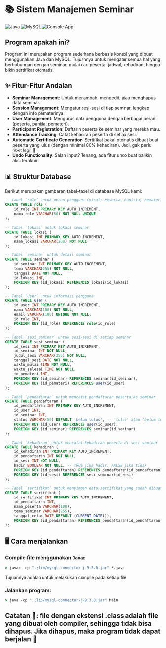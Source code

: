 # 📚 Sistem Manajemen Seminar

![Java](https://img.shields.io/badge/Java-ED8B00?style=for-the-badge&logo=java&logoColor=white)
![MySQL](https://img.shields.io/badge/MySQL-005C84?style=for-the-badge&logo=mysql&logoColor=white)
![Console App](https://img.shields.io/badge/Aplikasi%20Konsol-blueviolet?style=for-the-badge&logo=terminal&logoColor=white)

## Program apakah ini?
Program ini merupakan program sederhana berbasis konsol yang dibuat menggunakan Java dan MySQL. Tujuannya untuk mengatur semua hal yang berhubungan dengan seminar, mulai dari peserta, jadwal, kehadiran, hingga bikin sertifikat otomatis.

## ✨ Fitur-Fitur Andalan

* **Seminar Management**: Untuk menambah, mengedit, atau menghapus data seminar.
* **Session Management**: Mengatur sesi-sesi di tiap seminar, lengkap dengan info pematerinya.
* **User Management**: Mengurus data pengguna dengan berbagai peran (peserta, panitia, pemateri).
* **Participant Registration**: Daftarin peserta ke seminar yang mereka mau.
* **Attendance Tracking**: Catat kehadiran peserta di setiap sesi.
* **Automatic Certificate Generation**: Sertifikat bakal otomatis dibuat buat peserta yang lulus (dengan minimal 80% kehadiran). Jadi, gak perlu ribet lagi! 📜
* **Undo Functionality**: Salah input? Tenang, ada fitur undo buat balikin aksi terakhir.

## 📊 Struktur Database

Berikut merupakan gambaran tabel-tabel di database MySQL kami:

```sql
-- Tabel `role` untuk peran pengguna (misal: Peserta, Panitia, Pemateri)
CREATE TABLE role (
    id_role INT PRIMARY KEY AUTO_INCREMENT,
    nama_role VARCHAR(50) NOT NULL UNIQUE
);

-- Tabel `lokasi` untuk lokasi seminar
CREATE TABLE lokasi (
    id_lokasi INT PRIMARY KEY AUTO_INCREMENT,
    nama_lokasi VARCHAR(200) NOT NULL
);

-- Tabel `seminar` untuk detail seminar
CREATE TABLE seminar (
    id_seminar INT PRIMARY KEY AUTO_INCREMENT,
    tema VARCHAR(255) NOT NULL,
    tanggal DATE NOT NULL,
    id_lokasi INT,
    FOREIGN KEY (id_lokasi) REFERENCES lokasi(id_lokasi)
);

-- Tabel `user` untuk informasi pengguna
CREATE TABLE user (
    id_user INT PRIMARY KEY AUTO_INCREMENT,
    nama VARCHAR(100) NOT NULL,
    email VARCHAR(100) UNIQUE NOT NULL,
    id_role INT,
    FOREIGN KEY (id_role) REFERENCES role(id_role)
);

-- Tabel `sesi_seminar` untuk sesi-sesi di setiap seminar
CREATE TABLE sesi_seminar (
    id_sesi INT PRIMARY KEY AUTO_INCREMENT,
    id_seminar INT NOT NULL,
    judul_sesi VARCHAR(255) NOT NULL,
    tanggal_sesi DATE NOT NULL,
    waktu_mulai TIME NOT NULL,
    waktu_selesai TIME NOT NULL,
    id_pemateri INT,
    FOREIGN KEY (id_seminar) REFERENCES seminar(id_seminar),
    FOREIGN KEY (id_pemateri) REFERENCES user(id_user)
);

-- Tabel `pendaftaran` untuk mencatat pendaftaran peserta ke seminar
CREATE TABLE pendaftaran (
    id_pendaftaran INT PRIMARY KEY AUTO_INCREMENT,
    id_user INT,
    id_seminar INT,
    status VARCHAR(50) DEFAULT 'belum lulus', -- 'lulus' atau 'belum lulus'
    FOREIGN KEY (id_user) REFERENCES user(id_user),
    FOREIGN KEY (id_seminar) REFERENCES seminar(id_seminar)
);

-- Tabel `kehadiran` untuk mencatat kehadiran peserta di sesi seminar
CREATE TABLE kehadiran (
    id_kehadiran INT PRIMARY KEY AUTO_INCREMENT,
    id_pendaftaran INT NOT NULL,
    id_sesi INT NOT NULL,
    hadir BOOLEAN NOT NULL, -- TRUE jika hadir, FALSE jika tidak
    FOREIGN KEY (id_pendaftaran) REFERENCES pendaftaran(id_pendaftaran),
    FOREIGN KEY (id_sesi) REFERENCES sesi_seminar(id_sesi)
);

-- Tabel `sertifikat` untuk menyimpan data sertifikat yang sudah dibuat
CREATE TABLE sertifikat (
    id_sertifikat INT PRIMARY KEY AUTO_INCREMENT,
    id_pendaftaran INT,
    nama_peserta VARCHAR(100),
    tema_seminar VARCHAR(255),
    tanggal_cetak DATE DEFAULT (CURRENT_DATE()),
    FOREIGN KEY (id_pendaftaran) REFERENCES pendaftaran(id_pendaftaran)
);
```

## 🖥️ Cara menjalankan
### Compile file menggunakan ``Javac``
```cmd
> javac -cp ".;lib/mysql-connector-j-9.3.0.jar" *.java
```
Tujuannya adalah untuk melakukan compile pada setiap file

### Jalankan program:
```cmd
> java -cp ".;lib/mysql-connector-j-9.3.0.jar" Main
```
## Catatan 📝: file dengan ekstensi .class adalah file yang dibuat oleh compiler, sehingga tidak bisa dihapus. Jika dihapus, maka program tidak dapat berjalan 🙏
